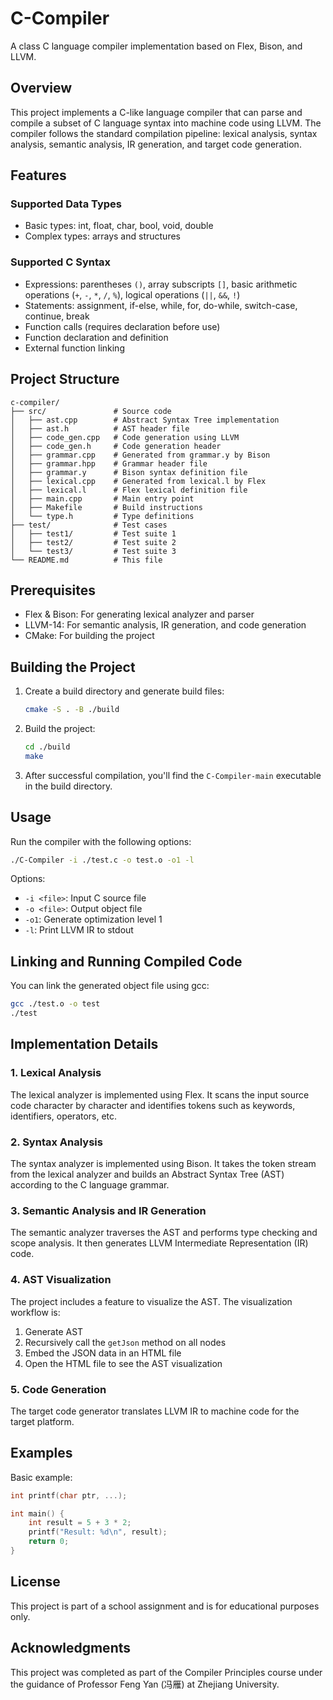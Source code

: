 # C-Compiler

A class C language compiler implementation based on Flex, Bison, and LLVM.

## Overview

This project implements a C-like language compiler that can parse and compile a subset of C language syntax into machine code using LLVM. The compiler follows the standard compilation pipeline: lexical analysis, syntax analysis, semantic analysis, IR generation, and target code generation.

## Features

### Supported Data Types
- Basic types: int, float, char, bool, void, double
- Complex types: arrays and structures

### Supported C Syntax
- Expressions: parentheses `()`, array subscripts `[]`, basic arithmetic operations (`+`, `-`, `*`, `/`, `%`), logical operations (`||`, `&&`, `!`)
- Statements: assignment, if-else, while, for, do-while, switch-case, continue, break
- Function calls (requires declaration before use)
- Function declaration and definition
- External function linking

## Project Structure

```
c-compiler/
├── src/               # Source code
│   ├── ast.cpp        # Abstract Syntax Tree implementation
│   ├── ast.h          # AST header file
│   ├── code_gen.cpp   # Code generation using LLVM
│   ├── code_gen.h     # Code generation header
│   ├── grammar.cpp    # Generated from grammar.y by Bison
│   ├── grammar.hpp    # Grammar header file
│   ├── grammar.y      # Bison syntax definition file
│   ├── lexical.cpp    # Generated from lexical.l by Flex
│   ├── lexical.l      # Flex lexical definition file
│   ├── main.cpp       # Main entry point
│   ├── Makefile       # Build instructions
│   └── type.h         # Type definitions
├── test/              # Test cases
│   ├── test1/         # Test suite 1
│   ├── test2/         # Test suite 2
│   └── test3/         # Test suite 3
└── README.md          # This file
```

## Prerequisites

- Flex & Bison: For generating lexical analyzer and parser
- LLVM-14: For semantic analysis, IR generation, and code generation
- CMake: For building the project

## Building the Project

1. Create a build directory and generate build files:
   ```bash
   cmake -S . -B ./build
   ```

2. Build the project:
   ```bash
   cd ./build
   make
   ```

3. After successful compilation, you'll find the `C-Compiler-main` executable in the build directory.

## Usage

Run the compiler with the following options:

```bash
./C-Compiler -i ./test.c -o test.o -o1 -l
```

Options:
- `-i <file>`: Input C source file
- `-o <file>`: Output object file
- `-o1`: Generate optimization level 1
- `-l`: Print LLVM IR to stdout

## Linking and Running Compiled Code

You can link the generated object file using gcc:

```bash
gcc ./test.o -o test
./test
```

## Implementation Details

### 1. Lexical Analysis

The lexical analyzer is implemented using Flex. It scans the input source code character by character and identifies tokens such as keywords, identifiers, operators, etc.

### 2. Syntax Analysis

The syntax analyzer is implemented using Bison. It takes the token stream from the lexical analyzer and builds an Abstract Syntax Tree (AST) according to the C language grammar.

### 3. Semantic Analysis and IR Generation

The semantic analyzer traverses the AST and performs type checking and scope analysis. It then generates LLVM Intermediate Representation (IR) code.

### 4. AST Visualization

The project includes a feature to visualize the AST. The visualization workflow is:
1. Generate AST
2. Recursively call the `getJson` method on all nodes
3. Embed the JSON data in an HTML file
4. Open the HTML file to see the AST visualization

### 5. Code Generation

The target code generator translates LLVM IR to machine code for the target platform.

## Examples

Basic example:

```c
int printf(char ptr, ...);

int main() {
    int result = 5 + 3 * 2;
    printf("Result: %d\n", result);
    return 0;
}
```

## License

This project is part of a school assignment and is for educational purposes only.

## Acknowledgments

This project was completed as part of the Compiler Principles course under the guidance of Professor Feng Yan (冯雁) at Zhejiang University.